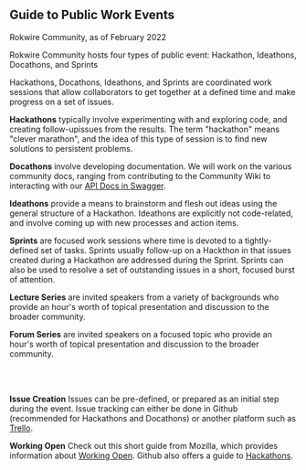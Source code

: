 ## Guide to Public Work Events
Rokwire Community, as of February 2022

Rokwire Community hosts four types of public event: Hackathon, Ideathons, Docathons, and Sprints

Hackathons, Docathons, Ideathons, and Sprints are coordinated work sessions that allow collaborators to get together at a defined time and make progress on a set of issues. 

__Hackathons__ typically involve experimenting with and exploring code, and creating follow-upissues from the results. The term "hackathon" means "clever marathon", and the idea of this type of session is to find new solutions to persistent problems.

__Docathons__ involve developing documentation. We will work on the various community docs, ranging from contributing to the Community Wiki to interacting with our [API Docs in Swagger](https://api.rokwire.illinois.edu/docs/). 

__Ideathons__ provide a means to brainstorm and flesh out ideas using the general structure of a Hackathon. Ideathons are explicitly not code-related, and involve coming up with new processes and action items. 

__Sprints__ are focused work sessions where time is devoted to a tightly-defined set of tasks. Sprints usually follow-up on a Hackthon in that issues created during a Hackathon are addressed during the Sprint. Sprints can also be used to resolve a set of outstanding issues in a short, focused burst of attention.

__Lecture Series__ are invited speakers from a variety of backgrounds who provide an hour's worth of topical presentation and discussion to the broader community.

__Forum Series__ are invited speakers on a focused topic who provide an hour's worth of topical presentation and discussion to the broader community.

&nbsp;  
&nbsp;  

__Issue Creation__ Issues can be pre-defined, or prepared as an initial step during the event. Issue tracking can either be done in Github (recommended for Hackathons and Docathons) or another platform such as [Trello](https://trello.com/en-US).   

__Working Open__ Check out this short guide from Mozilla, which provides information about [Working Open](https://mozilla.github.io/open-leadership-training-series/articles/introduction-to-open-leadership/introduction-to-working-open/). Github also offers a guide to [Hackathons](https://github.com/github/hackathons).
